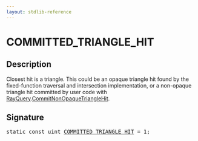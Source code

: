 ```yaml
---
layout: stdlib-reference
---
```


# COMMITTED_TRIANGLE_HIT

## Description

Closest hit is a triangle.
This could be an opaque triangle hit found by the fixed-function
traversal and intersection implementation, or a non-opaque
triangle hit committed by user code with <span class='code'><a href="../types/rayquery-03/index" class="code_type">RayQuery</a>.<a href="">CommitNonOpaqueTriangleHit</a></span>.


## Signature
<pre>
<span class='code_keyword'>static</span> <span class='code_keyword'>const</span> <span class="code_keyword">uint</span> <a href="committed_triangle_hit-012345678abcdefghjkl" class="code_var">COMMITTED_TRIANGLE_HIT</a> = 1;
</pre>

